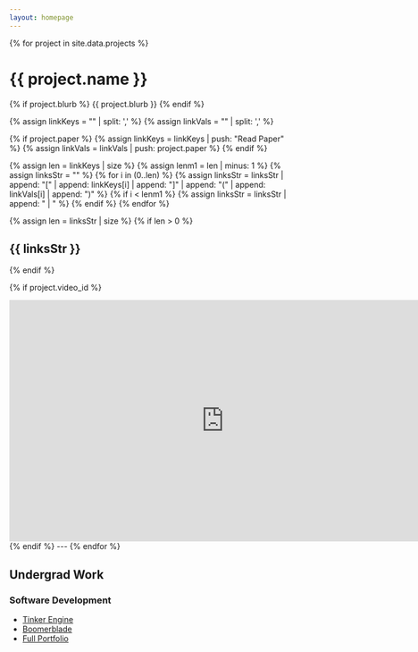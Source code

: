 ```yaml
---
layout: homepage
---
```


{% for project in site.data.projects %}
# {{ project.name }}

{% if project.blurb %}
{{ project.blurb }}
{% endif %}

{% assign linkKeys = "" | split: ',' %}
{% assign linkVals = "" | split: ',' %}

{% if project.paper %}
    {% assign linkKeys = linkKeys | push: "Read Paper" %}
    {% assign linkVals = linkVals | push: project.paper %}
{% endif %}

{% assign len = linkKeys | size %}
{% assign lenm1 = len | minus: 1 %}
{% assign linksStr = "" %}
{% for i in (0..len) %}
    {% assign linksStr = linksStr | append: "[" | append: linkKeys[i] | append: "]" | append: "(" | append: linkVals[i] | append: ")" %}
    {% if i < lenm1 %}
        {% assign linksStr = linksStr | append: " | " %}
    {% endif %}
{% endfor %}

{% assign len = linksStr | size %}
{% if len > 0 %}
## {{ linksStr }}
{% endif %}

{% if project.video_id %}
<iframe width="768" height="432" src="https://www.youtube.com/embed/{{ project.video_id }}" title="YouTube video player" frameborder="0" allow="accelerometer; autoplay; clipboard-write; encrypted-media; gyroscope; picture-in-picture; web-share" referrerpolicy="strict-origin-when-cross-origin" allowfullscreen></iframe>
{% endif %}
---
{% endfor %}

## Undergrad Work

### Software Development
- [Tinker Engine](https://grier.hashnode.dev/tinker-engine)
- [Boomerblade](https://boomerblade.wixsite.com/boomerblade)
- [Full Portfolio](https://robbiegrier.wixsite.com/portfolio)
